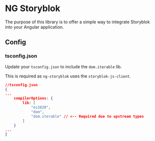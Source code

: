 # NG Storyblok

The purpose of this library is to offer a simple way to integrate Storyblok into your Angular application.

## Config

### tsconfig.json
Update your `tsconfig.json` to include the `dom.iterable` lib.

This is required as `ng-storyblok` uses the `storyblok-js-client`.

```json
//tsconfig.json
{
...
    compilerOptions: {
        lib: [
            "es2020",
            "dom",
            "dom.iterable" // <-- Required due to upstream types
        ]
    }
...
}
```
